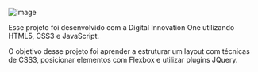 ![image](https://user-images.githubusercontent.com/66956706/148585750-6602cd0a-cba3-4b90-8c2c-3e4a01cf4352.png)


Esse projeto foi desenvolvido com a Digital Innovation One utilizando HTML5, CSS3 e JavaScript.

O objetivo desse projeto foi aprender a estruturar um layout com técnicas de CSS3, posicionar elementos com Flexbox e utilizar plugins JQuery.
